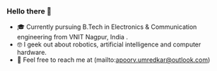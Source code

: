 ### Hello there 🐣

- 🎓 Currently pursuing B.Tech in Electronics & Communication engineering from VNIT Nagpur, India .
- 🤓 I geek out about robotics, artificial intelligence and computer hardware.
- 📨 Feel free to reach me at (mailto:apoorv.umredkar@outlook.com)

